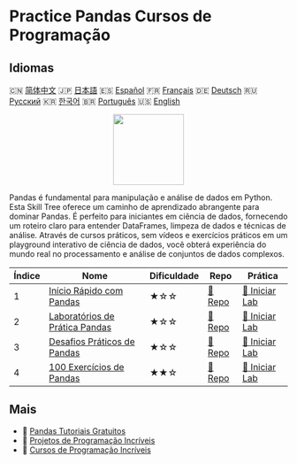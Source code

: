 # Practice Pandas Cursos de Programação

## Idiomas

🇨🇳 [简体中文](README_zh.md) 🇯🇵 [日本語](README_ja.md) 🇪🇸 [Español](README_es.md) 🇫🇷 [Français](README_fr.md) 🇩🇪 [Deutsch](README_de.md) 🇷🇺 [Русский](README_ru.md) 🇰🇷 [한국어](README_ko.md) 🇧🇷 [Português](README_pt.md) 🇺🇸 [English](README.md) 

<div align="center">
<img width="128px" src="https://file.labex.io/path/qhqKKAjZr3K5.png">
</div>

Pandas é fundamental para manipulação e análise de dados em Python. Esta Skill Tree oferece um caminho de aprendizado abrangente para dominar Pandas. É perfeito para iniciantes em ciência de dados, fornecendo um roteiro claro para entender DataFrames, limpeza de dados e técnicas de análise. Através de cursos práticos, sem vídeos e exercícios práticos em um playground interativo de ciência de dados, você obterá experiência do mundo real no processamento e análise de conjuntos de dados complexos.

|   Índice | Nome                                                                                  | Dificuldade   | Repo                                                                | Prática                                                                  |
|----------|---------------------------------------------------------------------------------------|---------------|---------------------------------------------------------------------|--------------------------------------------------------------------------|
|        1 | [Início Rápido com Pandas](https://labex.io/pt/courses/quick-start-with-pandas)       | ★☆☆           | [🔗 Repo](https://github.com/labex-labs/quick-start-with-pandas)    | [🚀 Iniciar Lab](https://labex.io/pt/courses/quick-start-with-pandas)    |
|        2 | [Laboratórios de Prática Pandas](https://labex.io/pt/courses/pandas-practice-labs)    | ★☆☆           | [🔗 Repo](https://github.com/labex-labs/pandas-practice-labs)       | [🚀 Iniciar Lab](https://labex.io/pt/courses/pandas-practice-labs)       |
|        3 | [Desafios Práticos de Pandas](https://labex.io/pt/courses/pandas-practice-challenges) | ★☆☆           | [🔗 Repo](https://github.com/labex-labs/pandas-practice-challenges) | [🚀 Iniciar Lab](https://labex.io/pt/courses/pandas-practice-challenges) |
|        4 | [100 Exercícios de Pandas](https://labex.io/pt/courses/100-pandas-exercises)          | ★★☆           | [🔗 Repo](https://github.com/labex-labs/100-pandas-exercises)       | [🚀 Iniciar Lab](https://labex.io/pt/courses/100-pandas-exercises)       |

## Mais

- 🔗 [Pandas Tutoriais Gratuitos](https://github.com/labex-labs/pandas-free-tutorials)
- 🔗 [Projetos de Programação Incríveis](https://github.com/labex-labs/awesome-programming-projects)
- 🔗 [Cursos de Programação Incríveis](https://github.com/labex-labs/awesome-programming-courses)

